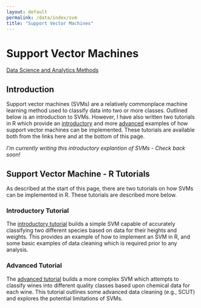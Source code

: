 ```yaml
---
layout: default
permalink: /data/index/svm
title: "Support Vector Machines"
---
```

  
  
# Support Vector Machines
  
[Data Science and Analytics Methods](https://benjburgess.github.io/data/index)

## Introduction

Support vector machines (SVMs) are a relatively commonplace machine learning method used to classify data into two or more classes. Outlined below is an introduction to SVMs. However, I have also written two tutorials in R which provide an [introductory](https://benjburgess.github.io/i/SVM_linear) and more [advanced](https://benjburgess.github.io/i/SVM1) examples of how support vector machines can be implemented. These tutorials are available both from the links here and at the bottom of this page.


*I'm currently writing this introductory explantion of SVMs - Check back soon!*


## Support Vector Machine - R Tutorials

As described at the start of this page, there are two tutorials on how SVMs can be implemented in R. These tutorials are described more below.


### Introductory Tutorial

The [introductory tutorial](https://benjburgess.github.io/i/SVM_linear) builds a simple SVM capable of accurately classifying two different species based on data for their heights and weights. This provides an example of how to implement an SVM in R, and some basic examples of data cleaning which is required prior to any analysis.

### Advanced Tutorial

The [advanced tutorial](https://benjburgess.github.io/i/SVM1) builds a more complex SVM which attempts to classify wines into different quality classes based upon chemical data for each wine. This tutorial outlines some advanced data cleaning (e.g., SCUT) and explores the potential limitations of SVMs.
